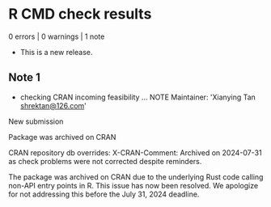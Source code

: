 # R CMD check results

0 errors | 0 warnings | 1 note

* This is a new release.

## Note 1

* checking CRAN incoming feasibility ... NOTE
Maintainer: 'Xianying Tan <shrektan@126.com>'

New submission

Package was archived on CRAN

CRAN repository db overrides:
  X-CRAN-Comment: Archived on 2024-07-31 as check problems were not
    corrected despite reminders.

The package was archived on CRAN due to the underlying Rust code
calling non-API entry points in R. This issue has now been resolved.
We apologize for not addressing this before the July 31, 2024 deadline.

